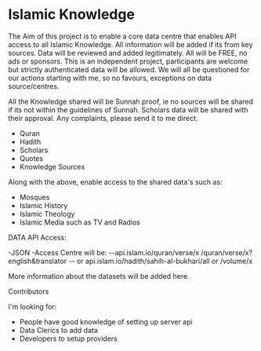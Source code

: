 Islamic Knowledge
=====

The Aim of this project is to enable a core data centre that enables API access to all Islamic Knowledge. All information will be added if its from key sources. Data will be reviewed and added legitimately. All will be FREE, no ads or sponsors. This is an independent project, participants are welcome but strictly authenticated data will be allowed. We will all be questioned for our actions starting with me, so no favours, exceptions on data source/centres.

All the Knowledge shared will be Sunnah proof, ie no sources will be shared if its not within the guidelines of Sunnah. Scholars data will be shared with their approval. Any complaints, please send it to me direct.


- Quran
- Hadith
- Scholars
- Quotes
- Knowledge Sources

Along with the above, enable access to the shared data's such as:

- Mosques
- Islamic History
- Islamic Theology
- Islamic Media such as TV and Radios


DATA API Access:

-JSON
-Access Centre will be: 
--api.islam.io/quran/verse/x  /quran/verse/x?english&translator
-- or api.islam.io/hadith/sahih-al-bukhari/all or /volume/x

More information about the datasets will be added here.

Contributors

I'm looking for:
- People have good knowledge of setting up server api
- Data Clerics to add data
- Developers to setup providers
